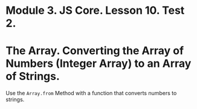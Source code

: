 # Module 3. JS Core. Lesson 10. Test 2.

# The Array. Converting the Array of Numbers (Integer Array) to an Array of Strings.

Use the `Array.from` Method with a function that converts numbers to strings.
